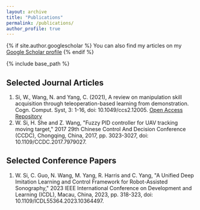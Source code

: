 ```yaml
---
layout: archive
title: "Publications"
permalink: /publications/
author_profile: true
---
```


{% if site.author.googlescholar %}
  You can also find my articles on my [Google Scholar profile]({{site.author.googlescholar}})
{% endif %}

{% include base_path %}

## Selected Journal Articles
1. Si, W., Wang, N. and Yang, C. (2021), A review on manipulation skill acquisition through teleoperation-based learning from demonstration. Cogn. Comput. Syst, 3: 1-16, doi: 10.1049/ccs2.12005. [Open Access Repository](https://repository.essex.ac.uk/36611/)
2. W. Si, H. She and Z. Wang, "Fuzzy PID controller for UAV tracking moving target," 2017 29th Chinese Control And Decision Conference (CCDC), Chongqing, China, 2017, pp. 3023-3027, doi: 10.1109/CCDC.2017.7979027.


## Selected Conference Papers
1. W. Si, C. Guo, N. Wang, M. Yang, R. Harris and C. Yang, "A Unified Deep Imitation Learning and Control Framework for Robot-Assisted Sonography," 2023 IEEE International Conference on Development and Learning (ICDL), Macau, China, 2023, pp. 318-323, doi: 10.1109/ICDL55364.2023.10364497.
